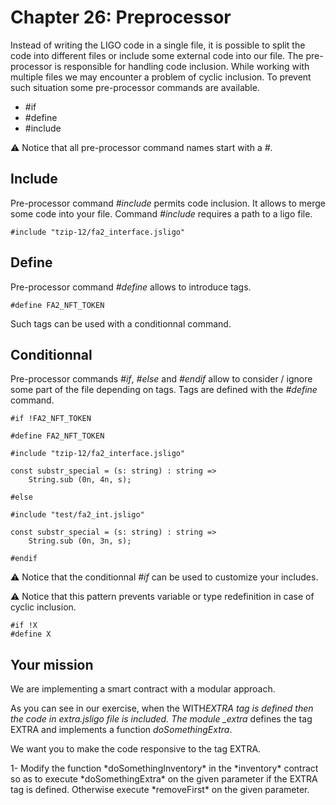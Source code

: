 # Chapter 26: Preprocessor

<dialog character="mechanics">Our ship is made of modules, you can easily attach or remove external modules, check it out.</dialog>

Instead of writing the LIGO code in a single file, it is possible to split the code into different files or include some external code into our file. The pre-processor is responsible for handling code inclusion. While working with multiple files we may encounter a problem of cyclic inclusion. To prevent such situation some pre-processor commands are available.

- #if
- #define
- #include

⚠️ Notice that all pre-processor command names start with a _#_.

## Include

Pre-processor command _#include_ permits code inclusion. It allows to merge some code into your file. Command _#include_ requires a path to a ligo file.

```
#include "tzip-12/fa2_interface.jsligo"
```

## Define

Pre-processor command _#define_ allows to introduce tags.

```
#define FA2_NFT_TOKEN
```

Such tags can be used with a conditionnal command.

## Conditionnal

Pre-processor commands _#if_, _#else_ and _#endif_ allow to consider / ignore some part of the file depending on tags. Tags are defined with the _#define_ command.

```
#if !FA2_NFT_TOKEN

#define FA2_NFT_TOKEN

#include "tzip-12/fa2_interface.jsligo"

const substr_special = (s: string) : string =>
    String.sub (0n, 4n, s);

#else

#include "test/fa2_int.jsligo"

const substr_special = (s: string) : string =>
    String.sub (0n, 3n, s);

#endif
```

⚠️ Notice that the conditionnal _#if_ can be used to customize your includes.

⚠️ Notice that this pattern prevents variable or type redefinition in case of cyclic inclusion.

```
#if !X
#define X
```

## Your mission

We are implementing a smart contract with a modular approach.

As you can see in our exercise, when the WITH*EXTRA tag is defined then the code in extra.jsligo file is included.
The module \_extra* defines the tag EXTRA and implements a function _doSomethingExtra_.

We want you to make the code responsive to the tag EXTRA.

<!-- prettier-ignore -->1- Modify the function *doSomethingInventory* in the *inventory* contract so as to execute *doSomethingExtra* on the given parameter if the EXTRA tag is defined. Otherwise execute *removeFirst* on the given parameter.
